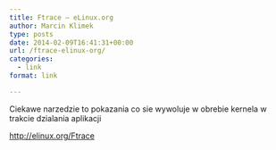 ```yaml
---
title: Ftrace – eLinux.org
author: Marcin Klimek
type: posts
date: 2014-02-09T16:41:31+00:00
url: /ftrace-elinux-org/
categories:
  - link
format: link

---
```

<p dir="ltr">
  Ciekawe narzedzie to pokazania co sie wywoluje w obrebie kernela w trakcie dzialania aplikacji
</p>



<p dir="ltr">
  <a href="http://elinux.org/Ftrace"><a href="http://elinux.org/Ftrace" >http://elinux.org/Ftrace</a></a>
</p>